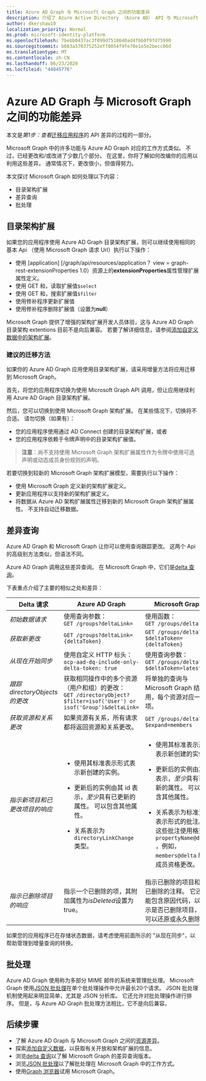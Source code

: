```yaml
---
title: Azure AD Graph 与 Microsoft Graph 之间的功能差异
description: 介绍了 Azure Active Directory （Azure AD） API 与 Microsoft Graph API 之间的功能差异，以帮助你快速轻松地迁移应用。
author: dkershaw10
localization_priority: Normal
ms.prod: microsoft-identity-platform
ms.openlocfilehash: 7bebb0437ac3f099d7518640ad4fbb0f9fd75990
ms.sourcegitcommit: b083a570375252eff8054f9fe70e1e5e2becc06d
ms.translationtype: MT
ms.contentlocale: zh-CN
ms.lasthandoff: 06/23/2020
ms.locfileid: "44845776"
---
```

# <a name="feature-differences-between-azure-ad-graph-and-microsoft-graph"></a>Azure AD Graph 与 Microsoft Graph 之间的功能差异

本文是*第1步：查看*[迁移应用程序](migrate-azure-ad-graph-planning-checklist.md)的 API 差异的过程的一部分。

Microsoft Graph 中的许多功能与 Azure AD Graph 对应的工作方式类似。 不过，已经更改和/或改进了少数几个部分。 在这里，你将了解如何改编你的应用以利用这些差异。  通常情况下，更改很小，但值得努力。

本文探讨 Microsoft Graph 如何处理以下内容：

- 目录架构扩展
- 差异查询
- 批处理

## <a name="directory-schema-extensions"></a>目录架构扩展

如果您的应用程序使用 Azure AD Graph 目录架构扩展，则可以继续使用相同的基本 Api （使用 Microsoft Graph 请求 Url）执行以下操作：

- 使用 [application] [/graph/api/resources/application？ view = graph-rest-extensionProperties 1.0）资源上的**extensionProperties**属性管理扩展属性定义。
- 使用 GET 和，读取扩展值`$select`
- 使用 GET 和，搜索扩展值`$filter`
- 使用修补程序更新扩展值
- 使用修补程序删除扩展值（设置为**null**）

Microsoft Graph 提供了增强的架构扩展开发人员体验，这与 Azure AD Graph 目录架构 extentions 目前不是向后兼容。 若要了解详细信息，请参阅[添加自定义数据中的架构扩展](/graph/extensibility-overview#schema-extensions)。

### <a name="recommended-migration-approach"></a>建议的迁移方法

如果你的 Azure AD Graph 应用使用目录架构扩展，请采用增量方法将应用迁移到 Microsoft Graph。

首先，将您的应用程序切换为使用 Microsoft Graph API 调用，但让应用继续利用 Azure AD Graph 目录架构扩展。

然后，您可以切换到使用 Microsoft Graph 架构扩展。 在某些情况下，切换将不合适。 请勿切换（如果有）：

- 您的应用程序使用通过 AD Connect 创建的目录架构扩展，或者
- 您的应用程序依赖于令牌声明中的目录架构扩展值。

>**注意**：尚不支持使用 Microsoft Graph 架构扩展属性作为令牌中使用可选声明或动态成员身份规则的声明。

若要切换到较新的 Microsoft Graph 架构扩展模型，需要执行以下操作：

- 使用 Microsoft Graph 定义新的架构扩展定义。
- 更新应用程序以支持新的架构扩展定义。
- 将数据从 Azure AD 架构扩展属性迁移到新的 Microsoft Graph 架构扩展属性。  不支持自动迁移数据。

## <a name="differential-queries"></a>差异查询

Azure AD Graph 和 Microsoft Graph 让你可以使用查询跟踪更改。  这两个 Api 的高级别方法类似，但语法不同。

Azure AD Graph 调用这些差异查询。  在 Microsoft Graph 中，它们是[delta 查询](/graph/delta-query-overview)。

下表重点介绍了主要的相似之处和差异：

|Delta 请求 |Azure AD Graph | Microsoft Graph |
|----|----|----|
| _初始数据请求_ | 使用查询参数：<br>`GET /groups?deltaLink=` | 使用函数： <br> `GET /groups/delta` |
| _获取新更改_ | `GET /groups?deltaLink={deltaToken}` | `GET /groups/delta?$deltaToken={deltaToken}` |
| _从现在开始同步_ |使用自定义 HTTP 标头：<br> `ocp-aad-dq-include-only-delta-token: true` | 使用查询参数： <br> `GET /groups/delta?$deltaToken=latest` |
| _跟踪 directoryObjects 的更改_ | 获取相同操作中的多个资源（用户和组）的更改：&nbsp;&nbsp;<br> `GET /directoryObject?$filter=isof('User') or isof('Group')&deltaLink=` | 将单独的查询与 Microsoft Graph 结合使用，每个资源对应一项。 |
| _获取资源和关系更改_ | 如果资源有关系，所有请求都将返回资源和关系更改。 | `GET /groups/delta?$expand=members` |
| _指示新项目和已更改项目的响应_ | <ul><li><p>使用其标准表示形式表示新创建的实例。</p></li><li><p>更新后的实例由其 id 表示，*至少*具有已更新的属性。 可以包含其他属性。</p></li><li><p>关系表示为 `directoryLinkChange` 类型。</p></li></ul>|<ul><li><p>使用其标准表示形式表示新创建的实例。</p></li><li><p>更新后的实例由其 id 表示，*至少*具有已更新的属性。 可以包含其他属性。</p></li><li><p>关系表示为标准资源表示形式的批注。 这些批注使用格式 `propertyName@delta` ，例如， `members@delta` 组的成员资格更改。</p></li></ul> |
| _指示已删除项目的响应_| 指示一个已删除的项，其附加属性为*isDeleted*设置为 true。 | 指示已删除的项目和 \@ 已删除的注释。 它还可能包含原因代码，以指示是否已删除项目，但可以还原或永久删除。 |

如果您的应用程序已在存储状态数据，请考虑使用前面所示的 "从现在同步"，以帮助管理到增量查询的转换。

## <a name="batching"></a>批处理

Azure AD Graph 使用称为多部分 MIME 邮件的系统来管理批处理。  Microsoft Graph 使用[JSON 批处理](json-batching.md)在单个批处理操作中允许最长20个请求。 JSON 批处理机制使用起来明显简单，尤其是 JSON 分析库。  它还允许对批处理操作进行排序。  但是，与 Azure AD Graph 批处理方法相比，它不是向后兼容。

## <a name="next-steps"></a>后续步骤

- 了解 Azure AD Graph 与 Microsoft Graph 之间的[资源差异](migrate-azure-ad-graph-resource-differences.md)。
- 探索[添加自定义数据](/graph/extensibility-overview)，以获取有关开放和架构扩展的信息。
- 浏览[delta 查询](/graph/delta-query-overview)以了解 Microsoft Graph 的差异查询版本。
- 浏览[JSON 批处理](json-batching.md)以了解批处理在 Microsoft Graph 中的工作方式。
- 使用[Graph 浏览器](https://aka.ms/ge)试用 Microsoft Graph。

<!-- {
  "type": "#page.annotation",
  "suppressions": [
    "Warning: /concepts/migrate-azure-ad-graph-feature-changes.md:
      Failed to parse any rows out of table with headers: |Task|Azure AD Graph|Microsoft Graph|"
  ],
}
-->

